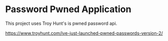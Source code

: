 # Password Pwned Application

This project uses Troy Hunt's is pwned password api.

https://www.troyhunt.com/ive-just-launched-pwned-passwords-version-2/
